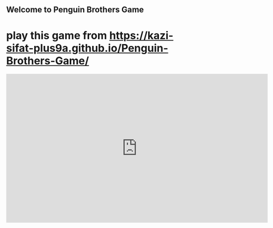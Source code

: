 ## Welcome to Penguin Brothers Game

# play this game from https://kazi-sifat-plus9a.github.io/Penguin-Brothers-Game/

<iframe src="https://www.retrogames.cc/embed/9447-penguin-brothers-japan.html" width="700" height="400" frameborder="yes" allowfullscreen="true" webkitallowfullscreen="true" mozallowfullscreen="true" scrolling="no"></iframe>

